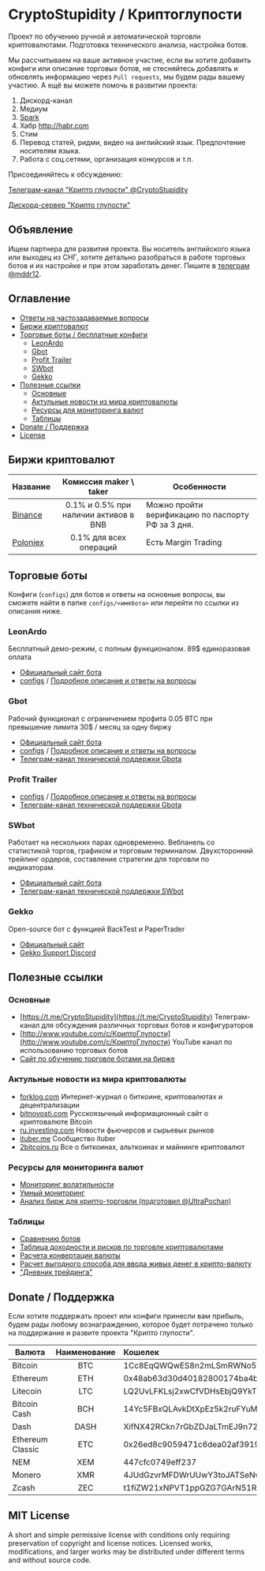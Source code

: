 # CryptoStupidity / Криптоглупости
Проект по обучению ручной и автоматической торговли криптовалютами. Подготовка технического анализа, настройка ботов.

Мы рассчитываем на ваше активное участие, если вы хотите добавить конфиги или описание торговых ботов, не стесняйтесь добавлять и обновлять информацию через ```Pull requests```, мы будем рады вашему участию. А ещё вы можете помочь в развитии проекта:
1.	Дискорд-канал
2.	Медиум
3.	[Spark](https://spark.ru/startup/cryptostupidity/wall)
4.	Хабр http://habr.com
5.	Стим
6.	Перевод статей, ридми, видео на английский язык. Предпочтение носителям языка.
7. Работа с соц.сетями, организация конкурсов и т.п.

Присоединяйтесь к обсуждению:

[Телеграм-канал "Крипто глупости" @CryptoStupidity](https://t.me/CryptoStupidity)

[Дискорд-сервер "Крипто глупости"](https://discord.gg/FcyVPDb)

## Объявление

Ищем партнера для развития проекта. Вы носитель английского языка или выходец из СНГ, хотите детально разобраться в работе торговых ботов и их настройке и при этом заработать денег. Пишите в [телеграм @mddr12](https://t.me/mddr12).

## Оглавление

* [Ответы на частозадаваемые вопросы](docs/README.md)
* [Биржи криптовалют](#Биржи-криптовалют)
* [Торговые боты / бесплатные конфиги](#Торговые-боты)
  * [LeonArdo](#leonardo)
  * [Gbot](#gbot)
  * [Profit Trailer](#profit-trailer)
  * [SWbot](#swbot)
  * [Gekko](#gekko)
* [Полезные ссылки](#Полезные-ссылки)
  * [Основные](#Основные)
  * [Актульные новости из мира криптовалюты](#Актульные-новости-из-мира-криптовалюты)
  * [Ресурсы для мониторинга валют](#Ресурсы-для-мониторинга-валют)
  * [Таблицы](#Таблицы)
* [Donate / Поддержка](#donate--Поддержка)
* [License](#mit-license)

## Биржи криптовалют

|  Название    | Комиссия maker \ taker  | Особенности |
|-------------------|:----------------------:|-----------|
| [Binance](https://www.binance.com/) | 0.1% и 0.5% при наличии активов в BNB | Можно пройти верификацию по паспорту РФ за 3 дня. |
| [Poloniex](https://poloniex.com/)  | 0.1% для всех операций | Есть Margin Trading |

## Торговые боты
Конфиги (```configs```) для ботов и ответы на основные вопросы, вы сможете найти в папке ```configs/<имябота>``` или перейти по ссылки из описания ниже.

### LeonArdo
Бесплатный демо-режим, с полным функционалом.  89$ единоразовая оплата

* [Официальный сайт бота](www.marginsoftware.de)
* [configs](configs/leonardo) / [Подробное описание и ответы на вопросы](configs/leonardo/README.md)

### Gbot
Рабочий функционал с ограничением профита 0.05 BTC при превышение лимита 30$ / месяц за одну биржу

* [Официальный сайт бота](https://gbot-trader.herokuapp.com)
* [configs](configs/gbot) / [Подробное описание и ответы на вопросы](configs/gbot/README.md)
* [Телеграм-канал технической поддержки Gbota](https://t.me/gbottrader_chat)

### Profit Trailer

* [configs](configs/profittrailer) / [Подробное описание и ответы на вопросы](configs/profittrailer/README.md)
* [Телеграм-канал технической поддержки Gbota](https://t.me/joinchat/DreUUw-n-aGoi2LunoJTFA)

### SWbot
Работает на нескольких парах одновременно. Вебпанель со статистикой торгов, графиком и торговым терминалом. Двухсторонний трейлинг ордеров, составление стратегии для торговли по индикаторам.

* [Официальный сайт бота](https://swbot.info)
* [Телеграм-канал технической поддержки SWbot](https://t.me/Smart_bot_alfa)

### Gekko
Open-source бот с функцией BackTest и PaperTrader

* [Официальный сайт](https://gekko.wizb.it/)
* [Gekko Support Discord](https://discordapp.com/invite/26wMygt)

## Полезные ссылки

### Основные
* [https://t.me/CryptoStupidity](https://t.me/CryptoStupidity) Телеграм-канал для обсуждения различных торговых ботов и конфигураторов
* [http://www.youtube.com/c/КриптоГлупости](http://www.youtube.com/c/КриптоГлупости) YouTube канал по использованию торговых ботов
* [Сайт по обучению торговле ботами на бирже](https://www.buh-seminar.ru/)

### Актульные новости из мира криптовалюты
* [forklog.com](https://forklog.com/) Интернет-журнал о биткоине, криптовалютах и децентрализации
* [bitnovosti.com](https://bitnovosti.com)
Русскоязычный информационный сайт о криптовалюте Bitcoin
* [ru.investing.com](https://ru.investing.com/news/%D0%9D%D0%BE%D0%B2%D0%BE%D1%81%D1%82%D0%B8-%D1%84%D1%8C%D1%8E%D1%87%D0%B5%D1%80%D1%81%D0%BE%D0%B2-%D0%B8-%D1%81%D1%8B%D1%80%D1%8C%D0%B5%D0%B2%D1%8B%D1%85-%D1%80%D1%8B%D0%BD%D0%BA%D0%BE%D0%B2) Новости фьючерсов и сырьевых рынков
* [ituber.me](https://ituber.me) Сообщество ituber
* [2bitcoins.ru](https://2bitcoins.ru) Все о биткоинах, альткоинах и майнинге криптовалют

### Ресурсы для мониторинга валют
* [Мониторинг волатильности](https://monitor-volatility-poloniex.herokuapp.com/)
* [Умный мониторинг](http://smartbot.su.swtest.ru/)
* [Анализ бирж для крипто-торговли (подготовил @UltraPochan)](https://docs.google.com/spreadsheets/d/1rsu_Z6FK113dWYq04NMaZXaQZ1cLDC0yktnhc3fkzF4/edit?usp=sharing)

### Таблицы

* [Сравнению ботов](https://docs.google.com/spreadsheets/d/1VMG21PQHvU3cDLZ6fLL17TWjiEgWzSpRfk3jA37MMUg/edit?usp=sharing)
* [Таблица доходности и рисков по торговле криптовалютами](https://docs.google.com/spreadsheets/d/1E4xQp7FsBfylYL1rEgXeinO8__tWRaVP_eLVFwR6HbY/edit?usp=sharing)
* [Расчета конвертации валюты](https://docs.google.com/spreadsheets/d/1FXgUwSibQcTpBiN6l5okAcX5jHmyZmVu316mLZzeIEc/edit?usp=sharing)
* [Расчет выгодного способа для ввода живых денег в крипто-валюту](https://docs.google.com/spreadsheets/d/1fB1zwTbkHhq7dsJLEhfVll-DB8Mb5nEN-lI6P7ng7QE/edit?usp=sharing)
* ["Дневник трейдинга"](https://docs.google.com/spreadsheets/d/1_eX8ws6s-pQif9Bm3yEcP5d7mZNB5P41GfTKWzWvnuA/edit?usp=sharing)

## Donate / Поддержка
Если хотите поддержать проект или конфиги принесли вам прибыль, будем рады любому вознаграждению, которое будет потрачено только на поддержание и развите проекта "Крипто глупости".

| Валюта      | Наименование  | Кошелек |
| ------------|:-------------:|:------- |
| Bitcoin   | BTC | 1Cc8EqQWQwES8n2mLSmRWNo5tfBU2B5WMH |
| Ethereum  | ETH | 0x48ab63d30d40182800174ba4b0619a295cbe9d46 |
| Litecoin  | LTC | LQ2UvLFKLsj2xwCfVDHsEbjQ9YkTPhkPKR |
| Bitcoin Cash  | BCH | 14Yc5FBxQLAvkDtXpEz5k2ruFYuMoYBFAv |
| Dash  | DASH | XifNX42RCkn7rGbZDJaLTmEJ9n72gcaxpv |
| Ethereum Classic  | ETC | 0x26ed8c9059471c6dea02af3919b5595897bd4bd4 |
| NEM  | XEM | 447cfc0749eff237 |
| Monero  | XMR | 4JUdGzvrMFDWrUUwY3toJATSeNwjn54LkCnKBPRzDuhzi5vSepHfUckJNxRL2gjkNrSqtCoRUrEDAgRwsQvVCjZbRx9J1WykvupAWKUswX |
| Zcash  | ZEC | t1fiZW21xNPVT1ppGZG7GArN51RXqpMiVrL |

## MIT License
A short and simple permissive license with conditions only requiring preservation of copyright and license notices. Licensed works, modifications, and larger works may be distributed under different terms and without source code.
